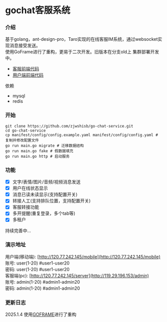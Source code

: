 # gochat客服系统

### 介绍
基于golang，ant-design-pro，Taro实现的在线客服IM系统，通过websocket实现消息接受发送。  
使用GoFrame进行了重构，更易于二次开发。旧版本在分支old上
集群部署开发中。
- [客服前端代码](https://github.com/zjwshisb/service-frontend)
- [用户端前端代码](https://github.com/zjwshisb/service-user)

依赖
- mysql
- redis

### 开始
```shell
git clone https://github.com/zjwshisb/go-chat-service.git
cd go-chat-service
cp manifest/config/config.example.yaml manifest/config/config.yaml # 复制并修改配置文件
go run main.go migrate # 迁移数据结构
go run main.go fake # 假数据填充
go run main.go http # 启动服务
```

### 功能
- [x] 文字/表情/图片/音频/视频消息发送
- [x] 用户在线状态显示
- [x] 消息已读未读显示(支持配置开关)
- [X] 转接人工(支持排队位置，支持配置开关)
- [x] 客服转接功能
- [x] 多开提醒(重复登录，多个tab等)
- [X] 多租户
 
持续完善中...

### 演示地址

用户端(移动端): [http://120.77.242.145/mobile](http://120.77.242.145/mobile)  
账号: user(1-20) #user1-user20  
密码: user(1-20) #user1-user20  
客服端(pc): [http://120.77.242.145/server](http://119.29.196.153/admin)  
账号: admin(1-20) #admin1-admin20  
密码: admin(1-20) #admin1-admin20

### 更新日志

2025.1.4 使用[GOFRAME](https://github.com/gogf/gf)进行了重构
